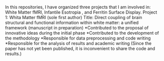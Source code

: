 In this repositories, I have organized three projects that I am involved in: White Matter fMRI, Infantile Esotropia , and Ferritin Surface Display.
Project 1: Whita Matter fMRI (sole first author)
Title: Direct coupling of brain structural and functional information within white matter: a unified framework (manuscript in preparation)
*Contributed to the proposal of innovative ideas during the initial phase
*Contributed to the development of the methodology
*Responsible for data preprocessing and code writing
*Responsible for the analysis of results and academic writing
(Since the paper has not yet been published, it is inconvenient to share the code and results.)
